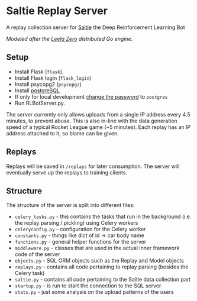 # Saltie Replay Server

A replay collection server for [Saltie](https://github.com/RLBots/Saltie) the Deep Reinforcement Learning Bot

*Modeled after the [Leela Zero](https://github.com/gcp/leela-zero) distributed Go engine.*

## Setup

- Install Flask (`flask`).
- Install Flask login (`flask_login`)
- Install psycopg2 (`psycopg2`)
- Install [postgreSQL](https://www.digitalocean.com/community/tutorials/how-to-install-and-use-postgresql-on-ubuntu-16-04)
- If only for local development [change the password](https://blog.2ndquadrant.com/how-to-safely-change-the-postgres-user-password-via-psql/) to `postgres`
- Run RLBotServer.py.

The server currently only allows uploads from a single IP address every 4.5 minutes, to prevent abuse.
This is also in-line with the data generation speed of a typical Rocket League game (~5 minutes).
Each replay has an IP address attached to it, so blame can be given.
## Replays

Replays will be saved in `/replays` for later consumption. The server will eventually serve up the replays to training clients.

## Structure

The structure of the server is split into different files:

- `celery_tasks.py` - this contains the tasks that run in the background (i.e. the replay parsing / pickling) using Celery workers
- `celeryconfig.py` - configuration for the Celery worker
- `constants.py` - things like dict of id -> car body name
- `functions.py` - general helper functions for the server
- `middleware.py` - classes that are used in the actual inner framework code of the server
- `objects.py` - SQL ORM objects such as the Replay and Model objects
- `replays.py` - contains all code pertaining to replay parsing (besides the Celery task)
- `saltie.py` - contains all code pertaining to the Saltie data collection part
- `startup.py` - is run to start the connection to the SQL server
- `stats.py` - just some analysis on the upload patterns of the users
